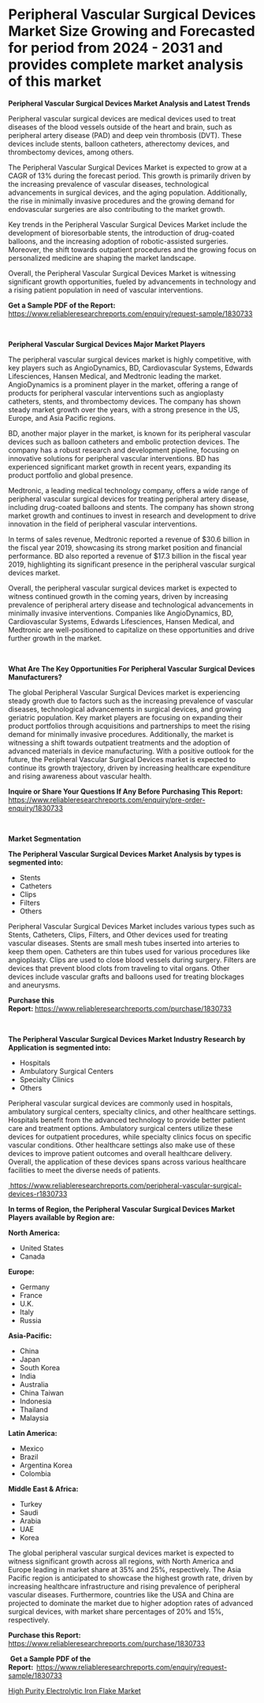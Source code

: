 <p><h1>Peripheral Vascular Surgical Devices Market Size Growing and Forecasted for period from 2024 - 2031 and provides complete market analysis of this market</h1></p><p><strong>Peripheral Vascular Surgical Devices Market Analysis and Latest Trends</strong></p>
<p><p>Peripheral vascular surgical devices are medical devices used to treat diseases of the blood vessels outside of the heart and brain, such as peripheral artery disease (PAD) and deep vein thrombosis (DVT). These devices include stents, balloon catheters, atherectomy devices, and thrombectomy devices, among others.</p><p>The Peripheral Vascular Surgical Devices Market is expected to grow at a CAGR of 13% during the forecast period. This growth is primarily driven by the increasing prevalence of vascular diseases, technological advancements in surgical devices, and the aging population. Additionally, the rise in minimally invasive procedures and the growing demand for endovascular surgeries are also contributing to the market growth.</p><p>Key trends in the Peripheral Vascular Surgical Devices Market include the development of bioresorbable stents, the introduction of drug-coated balloons, and the increasing adoption of robotic-assisted surgeries. Moreover, the shift towards outpatient procedures and the growing focus on personalized medicine are shaping the market landscape.</p><p>Overall, the Peripheral Vascular Surgical Devices Market is witnessing significant growth opportunities, fueled by advancements in technology and a rising patient population in need of vascular interventions.</p></p>
<p><strong>Get a Sample PDF of the Report:&nbsp;</strong> <a href="https://www.reliableresearchreports.com/enquiry/request-sample/1830733">https://www.reliableresearchreports.com/enquiry/request-sample/1830733</a></p>
<p>&nbsp;</p>
<p><strong>Peripheral Vascular Surgical Devices Major Market Players</strong></p>
<p><p>The peripheral vascular surgical devices market is highly competitive, with key players such as AngioDynamics, BD, Cardiovascular Systems, Edwards Lifesciences, Hansen Medical, and Medtronic leading the market. AngioDynamics is a prominent player in the market, offering a range of products for peripheral vascular interventions such as angioplasty catheters, stents, and thrombectomy devices. The company has shown steady market growth over the years, with a strong presence in the US, Europe, and Asia Pacific regions.</p><p>BD, another major player in the market, is known for its peripheral vascular devices such as balloon catheters and embolic protection devices. The company has a robust research and development pipeline, focusing on innovative solutions for peripheral vascular interventions. BD has experienced significant market growth in recent years, expanding its product portfolio and global presence.</p><p>Medtronic, a leading medical technology company, offers a wide range of peripheral vascular surgical devices for treating peripheral artery disease, including drug-coated balloons and stents. The company has shown strong market growth and continues to invest in research and development to drive innovation in the field of peripheral vascular interventions.</p><p>In terms of sales revenue, Medtronic reported a revenue of $30.6 billion in the fiscal year 2019, showcasing its strong market position and financial performance. BD also reported a revenue of $17.3 billion in the fiscal year 2019, highlighting its significant presence in the peripheral vascular surgical devices market.</p><p>Overall, the peripheral vascular surgical devices market is expected to witness continued growth in the coming years, driven by increasing prevalence of peripheral artery disease and technological advancements in minimally invasive interventions. Companies like AngioDynamics, BD, Cardiovascular Systems, Edwards Lifesciences, Hansen Medical, and Medtronic are well-positioned to capitalize on these opportunities and drive further growth in the market.</p></p>
<p>&nbsp;</p>
<p><strong>What Are The Key Opportunities For Peripheral Vascular Surgical Devices Manufacturers?</strong></p>
<p><p>The global Peripheral Vascular Surgical Devices market is experiencing steady growth due to factors such as the increasing prevalence of vascular diseases, technological advancements in surgical devices, and growing geriatric population. Key market players are focusing on expanding their product portfolios through acquisitions and partnerships to meet the rising demand for minimally invasive procedures. Additionally, the market is witnessing a shift towards outpatient treatments and the adoption of advanced materials in device manufacturing. With a positive outlook for the future, the Peripheral Vascular Surgical Devices market is expected to continue its growth trajectory, driven by increasing healthcare expenditure and rising awareness about vascular health.</p></p>
<p><strong>Inquire or Share Your Questions If Any Before Purchasing This Report:</strong> <a href="https://www.reliableresearchreports.com/enquiry/pre-order-enquiry/1830733">https://www.reliableresearchreports.com/enquiry/pre-order-enquiry/1830733</a></p>
<p>&nbsp;</p>
<p><strong>Market Segmentation</strong></p>
<p><strong>The Peripheral Vascular Surgical Devices Market Analysis by types is segmented into:</strong></p>
<p><ul><li>Stents</li><li>Catheters</li><li>Clips</li><li>Filters</li><li>Others</li></ul></p>
<p><p>Peripheral Vascular Surgical Devices Market includes various types such as Stents, Catheters, Clips, Filters, and Other devices used for treating vascular diseases. Stents are small mesh tubes inserted into arteries to keep them open. Catheters are thin tubes used for various procedures like angioplasty. Clips are used to close blood vessels during surgery. Filters are devices that prevent blood clots from traveling to vital organs. Other devices include vascular grafts and balloons used for treating blockages and aneurysms.</p></p>
<p><strong>Purchase this Report:&nbsp;</strong><a href="https://www.reliableresearchreports.com/purchase/1830733">https://www.reliableresearchreports.com/purchase/1830733</a></p>
<p>&nbsp;</p>
<p><strong>The Peripheral Vascular Surgical Devices Market Industry Research by Application is segmented into:</strong></p>
<p><ul><li>Hospitals</li><li>Ambulatory Surgical Centers</li><li>Specialty Clinics</li><li>Others</li></ul></p>
<p><p>Peripheral vascular surgical devices are commonly used in hospitals, ambulatory surgical centers, specialty clinics, and other healthcare settings. Hospitals benefit from the advanced technology to provide better patient care and treatment options. Ambulatory surgical centers utilize these devices for outpatient procedures, while specialty clinics focus on specific vascular conditions. Other healthcare settings also make use of these devices to improve patient outcomes and overall healthcare delivery. Overall, the application of these devices spans across various healthcare facilities to meet the diverse needs of patients.</p></p>
<p><a href="https://www.reliableresearchreports.com/peripheral-vascular-surgical-devices-r1830733">&nbsp;https://www.reliableresearchreports.com/peripheral-vascular-surgical-devices-r1830733</a></p>
<p><strong>In terms of Region, the Peripheral Vascular Surgical Devices Market Players available by Region are:</strong></p>
<p>
    <p> <strong> North America: </strong>
        <ul>
            <li>United States</li>
            <li>Canada</li>
        </ul>
        </p> 
    <p> <strong> Europe: </strong>
        <ul>
            <li>Germany</li>
            <li>France</li>
            <li>U.K.</li>
            <li>Italy</li>
            <li>Russia</li>
        </ul>
        </p> 
    <p> <strong> Asia-Pacific: </strong>
        <ul>
            <li>China</li>
            <li>Japan</li>
            <li>South Korea</li>
            <li>India</li>
            <li>Australia</li>
            <li>China Taiwan</li>
            <li>Indonesia</li>
            <li>Thailand</li>
            <li>Malaysia</li>
        </ul>
        </p> 
    <p> <strong> Latin America: </strong>
        <ul>
            <li>Mexico</li>
            <li>Brazil</li>
            <li>Argentina Korea</li>
            <li>Colombia</li>
        </ul>
        </p> 
    <p> <strong> Middle East & Africa: </strong>
        <ul>
            <li>Turkey</li>
            <li>Saudi</li>
            <li>Arabia</li>
            <li>UAE</li>
            <li>Korea</li>
        </ul>
    </p>
    </p>
<p><p>The global peripheral vascular surgical devices market is expected to witness significant growth across all regions, with North America and Europe leading in market share at 35% and 25%, respectively. The Asia Pacific region is anticipated to showcase the highest growth rate, driven by increasing healthcare infrastructure and rising prevalence of peripheral vascular diseases. Furthermore, countries like the USA and China are projected to dominate the market due to higher adoption rates of advanced surgical devices, with market share percentages of 20% and 15%, respectively.</p></p>
<p><strong>Purchase this Report: </strong><a href="https://www.reliableresearchreports.com/purchase/1830733">https://www.reliableresearchreports.com/purchase/1830733</a></p>
<p>&nbsp;<strong>Get a Sample PDF of the Report:&nbsp;&nbsp;</strong><a href="https://www.reliableresearchreports.com/enquiry/request-sample/1830733">https://www.reliableresearchreports.com/enquiry/request-sample/1830733</a></p>
<p><strong></strong></p>
<p><p><a href="https://eight-handstand-8fb.notion.site/High-Purity-Electrolytic-Iron-Flake-Market-Focuses-on-Market-Share-Size-and-Projected-Forecast-Till-e227f6b13be949a0a45cc274994ca7fa">High Purity Electrolytic Iron Flake Market</a></p></p>